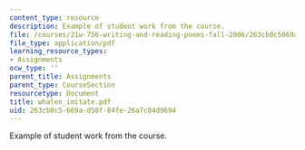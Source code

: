 ```yaml
---
content_type: resource
description: Example of student work from the course.
file: /courses/21w-756-writing-and-reading-poems-fall-2006/263cb8c5669ad58f84fe26a7c84d9694_whalen_imitate.pdf
file_type: application/pdf
learning_resource_types:
- Assignments
ocw_type: ''
parent_title: Assignments
parent_type: CourseSection
resourcetype: Document
title: whalen_imitate.pdf
uid: 263cb8c5-669a-d58f-84fe-26a7c84d9694
---
```

Example of student work from the course.

